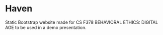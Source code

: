 # Haven

Static Bootstrap website made for CS F378	BEHAVIORAL ETHICS: DIGITAL AGE to be used in a demo presentation.
